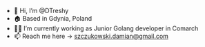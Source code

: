 - 👋 Hi, I’m @DTreshy
- 🏠 Based in Gdynia, Poland
- 👨‍💻 I’m currently working as Junior Golang developer in Comarch
- 📫 Reach me here -> szczukowski.damian@gmail.com
